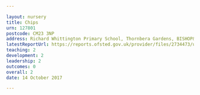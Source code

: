 ```yaml
---

layout: nursery
title: Chips
urn: 127801
postcode: CM23 3NP
address: Richard Whittington Primary School, Thornbera Gardens, BISHOP&#039;S STORTFORD, Hertfordshire, CM23 3NP
latestReportUrl: https://reports.ofsted.gov.uk/provider/files/2734473/urn/127801.pdf
teaching: 2
development: 2
leadership: 2
outcomes: 0
overall: 2
date: 14 October 2017

---
```

